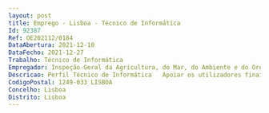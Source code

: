 ```yaml
--- 
layout: post
title: Emprego - Lisboa - Técnico de Informática
Id: 92387
Ref: OE202112/0184
DataAbertura: 2021-12-10
DataFecho: 2021-12-27
Trabalho: Técnico de Informática
Empregador: Inspeção-Geral da Agricultura, do Mar, do Ambiente e do Ordenamento do Território
Descricao: Perfil Técnico de Informática   Apoiar os utilizadores finais na operação dos equipamentos e no diagnóstico e resolução dos respetivos problemas   Experiência na instalação de sistemas operativos, configuração de perfis e integração em domínio   Realização e manutenção de cópias de segurança e recuperação   Acompanhamento de projetos de âmbito tecnológico.  Implementação de boas práticas para o apoio informático    Apoio na Administração da plataforma Microsoft Office 365    Conhecimentos em redes   Gestão de base de dados e extração de informação tendo por base a linguagem SQL (SQL Server e Oracle).
CodigoPostal: 1249-033 LISBOA
Concelho: Lisboa
Distrito: Lisboa
--- 
```

